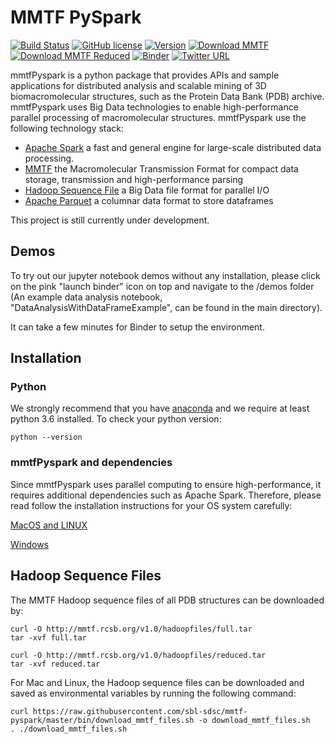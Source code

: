# MMTF PySpark

[![Build Status](https://travis-ci.org/sbl-sdsc/mmtf-pyspark.svg?branch=master)](https://travis-ci.org/sbl-sdsc/mmtf-pyspark)
[![GitHub license](https://img.shields.io/github/license/sbl-sdsc/mmtf-pyspark.svg)](https://github.com/sbl-sdsc/mmtf-pyspark/blob/master/LICENSE)
[![Version](http://img.shields.io/badge/version-0.2.0-yellowgreen.svg?style=flat)](https://github.com/sbl-sdsc/mmtf-pyspark)
[![Download MMTF](http://img.shields.io/badge/download-MMTF_full-yellow.svg?style=flat)](https://mmtf.rcsb.org/v1.0/hadoopfiles/full.tar)
[![Download MMTF Reduced](http://img.shields.io/badge/download-MMTF_reduced-orange.svg?style=flat)](https://mmtf.rcsb.org/v1.0/hadoopfiles/reduced.tar)
[![Binder](https://mybinder.org/badge.svg)](https://mybinder.org/v2/gh/sbl-sdsc/mmtf-pyspark/master)
[![Twitter URL](https://img.shields.io/twitter/url/http/shields.io.svg?style=social)](https://twitter.com/mmtf_spec)

mmtfPyspark is a python package that provides APIs and sample applications for distributed analysis and scalable mining of 3D biomacromolecular structures, such as the Protein Data Bank (PDB) archive. mmtfPyspark uses Big Data technologies to enable high-performance parallel processing of macromolecular structures. mmtfPyspark use the following technology stack:
* [Apache Spark](https://spark.apache.org/) a fast and general engine for large-scale distributed data processing.
* [MMTF](https://mmtf.rcsb.org/) the Macromolecular Transmission Format for compact data storage, transmission and high-performance parsing
* [Hadoop Sequence File](https://wiki.apache.org/hadoop/SequenceFile) a Big Data file format for parallel I/O
* [Apache Parquet](https://parquet.apache.org/) a columnar data format to store dataframes

This project is still currently under development.

## Demos
To try out our jupyter notebook demos without any installation, please click on the pink "launch binder" icon on top and navigate to the /demos folder (An example data analysis notebook, "DataAnalysisWithDataFrameExample", can be found in the main directory).

It can take a few minutes for Binder to setup the environment.

## Installation
### Python
We strongly recommend that you have [anaconda](https://docs.continuum.io/anaconda/install/) and we require at least python 3.6 installed. To check your python version:
```
python --version
```

### mmtfPyspark and dependencies
Since mmtfPyspark uses parallel computing to ensure high-performance, it requires additional dependencies such as Apache Spark. Therefore, please read follow the installation instructions for your OS system carefully:

[MacOS and LINUX](docs/MacLinuxInstallation.md)

[Windows](docs/WindowsInstallation.md)


## Hadoop Sequence Files

The MMTF Hadoop sequence files of all PDB structures can be downloaded by:
```
curl -O http://mmtf.rcsb.org/v1.0/hadoopfiles/full.tar
tar -xvf full.tar

curl -O http://mmtf.rcsb.org/v1.0/hadoopfiles/reduced.tar
tar -xvf reduced.tar
```

For Mac and Linux, the Hadoop sequence files can be downloaded and saved as environmental variables by running the following command:
```
curl https://raw.githubusercontent.com/sbl-sdsc/mmtf-pyspark/master/bin/download_mmtf_files.sh -o download_mmtf_files.sh
. ./download_mmtf_files.sh
```
